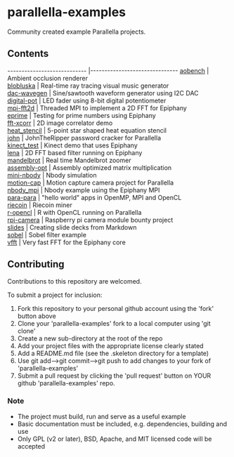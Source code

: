 # parallella-examples

Community created example Parallella projects.

## Contents

---------------------------- |-------------------------------
[aobench](aobench)           | Ambient occlusion renderer  
[blobluska](blobluska)       | Real-time ray tracing visual music generator  
[dac-wavegen](dac-wavegen)   | Sine/sawtooth waveform generator using I2C DAC   
[digital-pot](digital-pot)   | LED fader using 8-bit digital potentiometer  
[mpi-fft2d](mpi-fft2d)       | Threaded MPI to implement a 2D FFT for Epiphany  
[eprime](eprime)             | Testing for prime numbers using Epiphany  
[fft-xcorr](fft-xcorr)       | 2D image correlator demo  
[heat_stencil](heat_stencil) | 5-point star shaped heat equation stencil  
[john](john)                 | JohnTheRipper password cracker for Parallella   
[kinect_test](kinect_test)   | Kinect demo that uses Epiphany  
[lena](lena)                 | 2D FFT based filter running on Epiphany  
[mandelbrot](mandelbrot)     | Real time Mandelbrot zoomer  
[assembly-opt](assembly-opt) | Assembly optimized matrix multiplication  
[mini-nbody](mini-nbody)     | Nbody simulation  
[motion-cap](motion-cap)     | Motion capture camera project for Parallella  
[nbody_mpi](nbody_mpi)       | Nbody example using the Epiphany MPI  
[para-para](para-para)       | "hello world" apps in OpenMP, MPI and OpenCL  
[riecoin](riecoin)           | Riecoin miner    
[r-opencl](r-opencl)         | R with OpenCL running on Parallella  
[rpi-camera](rpi-camera)     | Raspberry pi camera module bounty project      
[slides](slides)             | Creating slide decks from Markdown  
[sobel](sobel)               | Sobel filter example  
[vfft](vfft)                 | Very fast FFT for the Epiphany core  

## Contributing

Contributions to this repository are welcomed.

To submit a project for inclusion:

1. Fork this repository to your personal github account using the 'fork' button above
2. Clone your 'parallella-examples' fork to a local computer using 'git clone'
2. Create a new sub-directory at the root of the repo 
3. Add your project files with the appropriate license clearly stated
4. Add a README.md file (see the .skeleton directory for a template)
5. Use git add-->git commit-->git push to add changes to your fork of 'parallella-examples' 
6. Submit a pull request by clicking the 'pull request' button on YOUR github 'parallella-examples' repo.


### Note

* The project must build, run and serve as a useful example
* Basic documentation must be included, e.g. dependencies, building and use
* Only GPL (v2 or later), BSD, Apache, and MIT licensed code will be accepted

